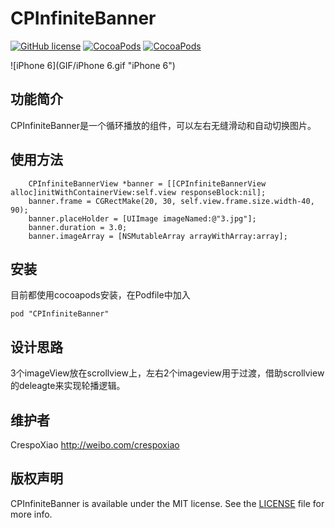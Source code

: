 # CPInfiniteBanner

[![GitHub license](https://img.shields.io/badge/license-MIT-blue.svg)](https://github.com/crespoxiao/CPInfiniteBanner/blob/master/LICENSE)
[![CocoaPods](https://img.shields.io/cocoapods/v/LCFInfiniteScrollView.svg)](http://cocoadocs.org/docsets/LCFInfiniteScrollView)
[![CocoaPods](https://img.shields.io/cocoapods/p/LCFInfiniteScrollView.svg)](http://cocoadocs.org/docsets/LCFInfiniteScrollView)


![iPhone 6](GIF/iPhone 6.gif "iPhone 6")

## 功能简介

CPInfiniteBanner是一个循环播放的组件，可以左右无缝滑动和自动切换图片。

## 使用方法

```  
    CPInfiniteBannerView *banner = [[CPInfiniteBannerView alloc]initWithContainerView:self.view responseBlock:nil];
    banner.frame = CGRectMake(20, 30, self.view.frame.size.width-40, 90);
    banner.placeHolder = [UIImage imageNamed:@"3.jpg"];
    banner.duration = 3.0;
    banner.imageArray = [NSMutableArray arrayWithArray:array];
```
## 安装

目前都使用cocoapods安装，在Podfile中加入

``` 
pod "CPInfiniteBanner" 
```


## 设计思路
3个imageView放在scrollview上，左右2个imageview用于过渡，借助scrollview的deleagte来实现轮播逻辑。

## 维护者

CrespoXiao <http://weibo.com/crespoxiao>

## 版权声明

CPInfiniteBanner is available under the MIT license. See the [LICENSE](LICENSE) file for more info.
